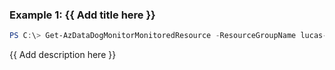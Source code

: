### Example 1: {{ Add title here }}
```powershell
PS C:\> Get-AzDataDogMonitorMonitoredResource -ResourceGroupName lucas-dog -Name lucasdatadog

```

{{ Add description here }}


